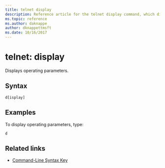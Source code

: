 ```yaml
---
title: telnet display
description: Reference article for the telnet display command, which displays operating parameters.
ms.topic: reference
ms.author: daknappe
author: dknappettmsft
ms.date: 10/16/2017
---
```



# telnet: display



Displays operating parameters.

## Syntax

```
d[isplay]
```

## Examples

To display operating parameters, type:

```
d
```

## Related links

- [Command-Line Syntax Key](command-line-syntax-key.md)
